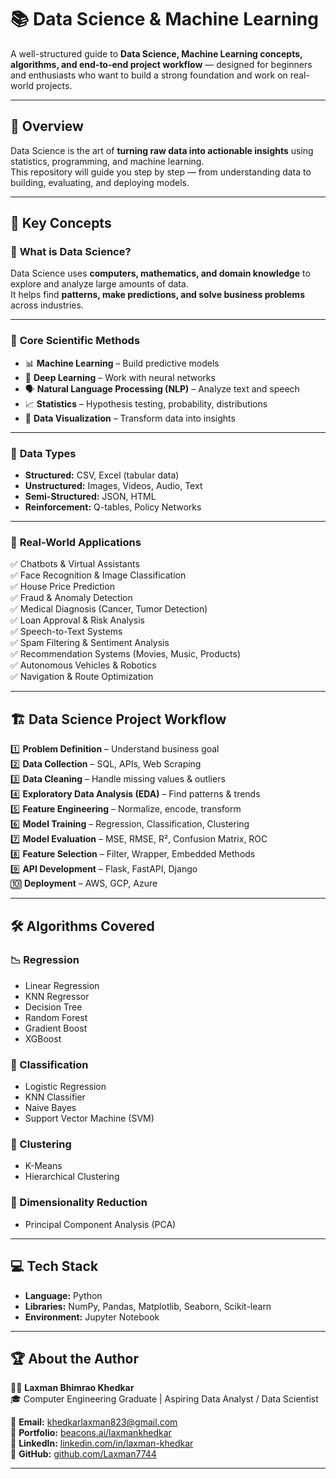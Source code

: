 # 📚 Data Science & Machine Learning  

A well-structured guide to **Data Science, Machine Learning concepts, algorithms, and end-to-end project workflow** — designed for beginners and enthusiasts who want to build a strong foundation and work on real-world projects.  

---

## 🚀 Overview  

Data Science is the art of **turning raw data into actionable insights** using statistics, programming, and machine learning.  
This repository will guide you step by step — from understanding data to building, evaluating, and deploying models.

---

## 🧠 Key Concepts  

### 🔹 **What is Data Science?**  
Data Science uses **computers, mathematics, and domain knowledge** to explore and analyze large amounts of data.  
It helps find **patterns, make predictions, and solve business problems** across industries.

---

### 🔹 **Core Scientific Methods**  
- 📊 **Machine Learning** – Build predictive models  
- 🤖 **Deep Learning** – Work with neural networks  
- 🗣️ **Natural Language Processing (NLP)** – Analyze text and speech  
- 📈 **Statistics** – Hypothesis testing, probability, distributions  
- 🎨 **Data Visualization** – Transform data into insights  

---

### 🔹 **Data Types**  
- **Structured:** CSV, Excel (tabular data)  
- **Unstructured:** Images, Videos, Audio, Text  
- **Semi-Structured:** JSON, HTML  
- **Reinforcement:** Q-tables, Policy Networks  

---

### 🔹 **Real-World Applications**  
✅ Chatbots & Virtual Assistants  
✅ Face Recognition & Image Classification  
✅ House Price Prediction  
✅ Fraud & Anomaly Detection  
✅ Medical Diagnosis (Cancer, Tumor Detection)  
✅ Loan Approval & Risk Analysis  
✅ Speech-to-Text Systems  
✅ Spam Filtering & Sentiment Analysis  
✅ Recommendation Systems (Movies, Music, Products)  
✅ Autonomous Vehicles & Robotics  
✅ Navigation & Route Optimization  

---

## 🏗️ Data Science Project Workflow  

1️⃣ **Problem Definition** – Understand business goal  
2️⃣ **Data Collection** – SQL, APIs, Web Scraping  
3️⃣ **Data Cleaning** – Handle missing values & outliers  
4️⃣ **Exploratory Data Analysis (EDA)** – Find patterns & trends  
5️⃣ **Feature Engineering** – Normalize, encode, transform  
6️⃣ **Model Training** – Regression, Classification, Clustering  
7️⃣ **Model Evaluation** – MSE, RMSE, R², Confusion Matrix, ROC  
8️⃣ **Feature Selection** – Filter, Wrapper, Embedded Methods  
9️⃣ **API Development** – Flask, FastAPI, Django  
🔟 **Deployment** – AWS, GCP, Azure  

---

## 🛠️ Algorithms Covered  

### 📉 Regression  
- Linear Regression  
- KNN Regressor  
- Decision Tree  
- Random Forest  
- Gradient Boost  
- XGBoost  

### 🧮 Classification  
- Logistic Regression  
- KNN Classifier  
- Naive Bayes  
- Support Vector Machine (SVM)  

### 🔗 Clustering  
- K-Means  
- Hierarchical Clustering  

### 📏 Dimensionality Reduction  
- Principal Component Analysis (PCA)  

---

## 💻 Tech Stack  

- **Language:** Python  
- **Libraries:** NumPy, Pandas, Matplotlib, Seaborn, Scikit-learn  
- **Environment:** Jupyter Notebook  

---

## 🏆 About the Author  

👨‍💻 **Laxman Bhimrao Khedkar**  
🎓 Computer Engineering Graduate | Aspiring Data Analyst / Data Scientist  

📧 **Email:** [khedkarlaxman823@gmail.com](mailto:khedkarlaxman823@gmail.com)  
🔗 **Portfolio:** [beacons.ai/laxmankhedkar](https://beacons.ai/laxmankhedkar)  
💼 **LinkedIn:** [linkedin.com/in/laxman-khedkar](https://www.linkedin.com/in/laxman-khedkar)  
🐙 **GitHub:** [github.com/Laxman7744](https://github.com/Laxman7744)  

---

